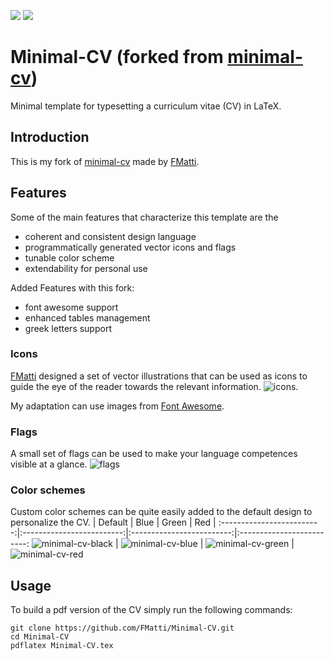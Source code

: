 ![](https://img.shields.io/badge/licence-MIT-green?style=flat-square)
![](https://img.shields.io/badge/language-LaTeX2e-blue?style=flat-square)

# Minimal-CV (forked from [minimal-cv](https://github.com/FMatti/Minimal-CV/tree/main))
Minimal template for typesetting a curriculum vitae (CV) in LaTeX.

## Introduction
This is my fork of [minimal-cv](https://github.com/FMatti/Minimal-CV/tree/main) made by [FMatti](https://github.com/FMatti).

## Features
Some of the main features that characterize this template are the
- coherent and consistent design language
- programmatically generated vector icons and flags
- tunable color scheme
- extendability for personal use

Added Features with this fork:
- font awesome support
- enhanced tables management
- greek letters support 

### Icons
[FMatti](https://github.com/FMatti) designed a set of vector illustrations that can be used as icons to guide the eye of the reader towards the relevant information.
![icons](https://user-images.githubusercontent.com/79205741/177930763-1178f46a-04bb-4347-9a1e-90a9e47f435a.svg).

My adaptation can use images from [Font Awesome](https://fontawesome.com/).

### Flags
A small set of flags can be used to make your language competences visible at a glance.
![flags](https://user-images.githubusercontent.com/79205741/177930857-f0c5ae05-6d3a-4d51-9f67-2ad911b33a7c.svg)

### Color schemes
Custom color schemes can be quite easily added to the default design to personalize the CV.
| Default | Blue | Green | Red |
:-------------------------:|:-------------------------:|:-------------------------:|:-------------------------:
![minimal-cv-black](https://github.com/FMatti/Minimal-CV/assets/79205741/2270e68f-8f2a-4e4f-9f6a-1e82de8c57ad) | ![minimal-cv-blue](https://github.com/FMatti/Minimal-CV/assets/79205741/5c48a543-455c-4a5a-b0a9-640c94fb53ff) | ![minimal-cv-green](https://github.com/FMatti/Minimal-CV/assets/79205741/ce27e5c8-3c7c-4225-badc-e617dee9909e) | ![minimal-cv-red](https://github.com/FMatti/Minimal-CV/assets/79205741/6806cf3c-dde8-4755-90a5-1f09d44a7681)

## Usage
To build a pdf version of the CV simply run the following commands:

    git clone https://github.com/FMatti/Minimal-CV.git
    cd Minimal-CV
    pdflatex Minimal-CV.tex
